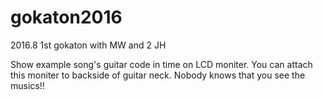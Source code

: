 # gokaton2016
2016.8 1st gokaton with MW and 2 JH

Show example song's guitar code in time on LCD moniter.
You can attach this moniter to backside of guitar neck. Nobody knows that you see the musics!!
